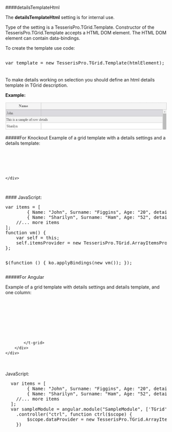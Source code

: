 ﻿####detailsTemplateHtml

The **detailsTemplateHtml** setting is for internal use. 

Type of the setting is a TesserisPro.TGrid.Template. 
Constructor of the TesserisPro.TGrid.Template accepts a HTML DOM element. 
The HTML DOM element can contain data-bindings.

To create the template use code:
<!--Start the highlighter-->
<pre class="brush: js">

var template = new TesserisPro.TGrid.Template(htmlElement);

</pre>
####

To make details working on selection you should define an html details template in TGrid description.

**Example:**

![detailsTemplateHtml](../Content/images/imagesForDocs/detailsTemplate.jpg)

#####For Knockout
Example of a grid template with a details settings and a details template:

<pre class="brush: html">
	<div data-bind="tgrid: { provider: itemsProvider, showDetailsOnSelection: true}">
		  <script type="text/html">
			<column data-g-member="Name">
			</column>
		    <details>
                <div>This is a sample of row details </div>
            </details>
        </script>
	</div>
</pre>
####
JavaScript:
<pre class="brush:js">
var items = [
        { Name: "John", Surname: "Figgins", Age: "20", detail_Name: "First name:  John"},
        { Name: "Sharilyn", Surname: "Ham", Age: "52", detail_Name: "First name: Sharilyn"}
    //... more items
];
function vm() {
    var self = this;
    self.itemsProvider = new TesserisPro.TGrid.ArrayItemsProvider(items);
};

$(function () {
    ko.applyBindings(new vm());
});
</pre>

#####For Angular

Example of a grid template with details settings and details template, and one column:
<pre class="brush: html">
	<div ng-app="SampleModule"> 
        <div ng-controller="ctrl">
			<t-grid id="test-angular" provider="dataProvider" showDetailsOnSelection="true">
				<script type="text/html">
					<column data-g-member="Name">
					</column>
					<details>
						<div>This is a sample of table row details </div>
					</details>
				</script>
			</t-grid>
		</div>
    </div>
</pre>

####
JavaScript:
<pre class="brush:js">
  var items = [
  		{ Name: "John", Surname: "Figgins", Age: "20", detail_Name: "First name:  John"},
  		{ Name: "Sharilyn", Surname: "Ham", Age: "52", detail_Name: "First name: Sharilyn"}
  	//... more items
  ];
  var sampleModule = angular.module("SampleModule", ['TGrid'])
    .controller("ctrl", function ctrl($scope) {
        $scope.dataProvider = new TesserisPro.TGrid.ArrayItemsProvider(items);
    })
</pre>

#####
<script type="text/javascript">
    SyntaxHighlighter.highlight();
</script>



